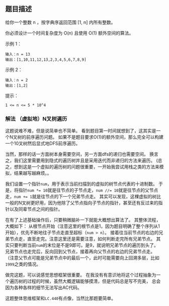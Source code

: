 ## 题目描述
给你一个整数 n ，按字典序返回范围 [1, n] 内所有整数。

你必须设计一个时间复杂度为 O(n) 且使用 O(1) 额外空间的算法。

示例 1：
```
输入：n = 13
输出：[1,10,11,12,13,2,3,4,5,6,7,8,9]
```
示例 2：
```
输入：n = 2
输出：[1,2]
```

提示：
```
1 <= n <= 5 * 10^4
```

### 解法 （虚拟地）N叉树遍历
这题说难不难，但是说简单也不简单。
看到题目第一时间就想到了，这其实是一个N叉树的前序遍历问题。
如果不是题目要求O(1)的额外空间，那么完全可以构建一个10叉树然后显式地DFS前序遍历。

当然，那样的话一方面树本身需要空间，另一方面dfs的递归也需要空间。
换言之，我们这里需要用到隐式的遍历树并且是采用迭代而非递归的方法来遍历。
(总之，想到这是一个虚拟的遍历树的问题很重要，一开始我尝试用栈之类的方法来模拟，结果越写越麻烦。。

我们设置一个指针`num`，用于表示当前扫描到的虚拟的树节点代表的十进制数。
于是，将指针`num *= 10`就是往节点的子节点走，`num //= 10`就是往节点的父节点走，`num += 1`就是往节点的下一个兄弟节点走。
其实可以发现，这棵虚拟的树比一般的N叉树更好用，因为他除了父节点指向子节点的指针，甚至还有反过来的指针以及同辈节点之间的指针。

在有了上述基础操作后，只要稍微脑补一下就能大概想出算法了。
其整体流程，大概如下：
从根节点开始（注意这里的根节点是1，因为题目明确了整个序列从1开始），优先不断地往子节点走直至超标（`num > n`）。
接着往当前节点的右边的兄弟节点走，直至走完。注意这里还是需要注意，如何判断走完所有兄弟节点。
其实只要判断当前`num`的末位是不是9即可。是9，就说明兄弟节点的遍历到头了。
兄弟节点也走完后，反向回到父节点，接着再向父节点的右边的兄弟节点走。
（注意父节点可能是兄弟节点中的最后一个，此时可能需要向上回溯多层，比如`1999`之类的情况。

做完这题，可以说感觉思想框架很重要。
在我没有有意识地将这个过程抽象为一个遍历树的过程的时候，虽然大概逻辑能够摸清，但是代码总是写不完美，
总会因为各种各样的细节无法写出AC代码。

这题整体思维框架和`LC.440`有点像，当然比那题要简单。
